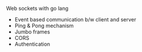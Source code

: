 Web sockets with go lang

- Event based communication b/w client and server
- Ping & Pong mechanism
- Jumbo frames
- CORS
- Authentication